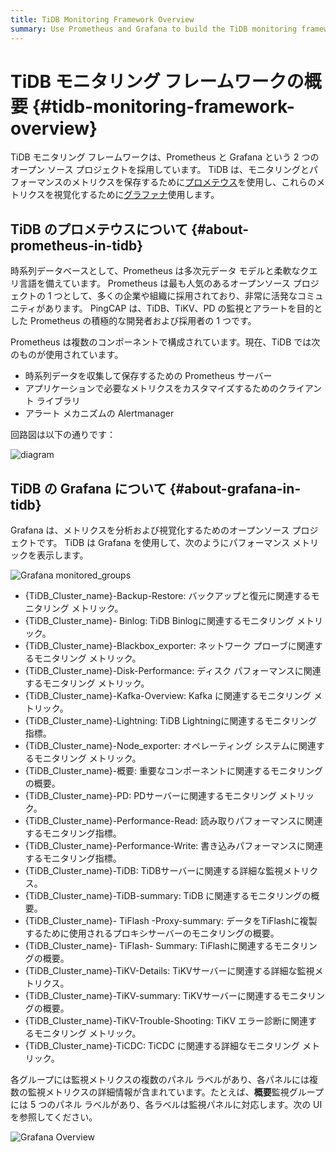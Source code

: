 ```yaml
---
title: TiDB Monitoring Framework Overview
summary: Use Prometheus and Grafana to build the TiDB monitoring framework.
---
```


# TiDB モニタリング フレームワークの概要 {#tidb-monitoring-framework-overview}

TiDB モニタリング フレームワークは、Prometheus と Grafana という 2 つのオープン ソース プロジェクトを採用しています。 TiDB は、モニタリングとパフォーマンスのメトリクスを保存するために[プロメテウス](https://prometheus.io)を使用し、これらのメトリクスを視覚化するために[グラファナ](https://grafana.com/grafana)使用します。

## TiDB のプロメテウスについて {#about-prometheus-in-tidb}

時系列データベースとして、Prometheus は多次元データ モデルと柔軟なクエリ言語を備えています。 Prometheus は最も人気のあるオープンソース プロジェクトの 1 つとして、多くの企業や組織に採用されており、非常に活発なコミュニティがあります。 PingCAP は、TiDB、TiKV、PD の監視とアラートを目的とした Prometheus の積極的な開発者および採用者の 1 つです。

Prometheus は複数のコンポーネントで構成されています。現在、TiDB では次のものが使用されています。

-   時系列データを収集して保存するための Prometheus サーバー
-   アプリケーションで必要なメトリクスをカスタマイズするためのクライアント ライブラリ
-   アラート メカニズムの Alertmanager

回路図は以下の通りです：

![diagram](https://download.pingcap.com/images/docs/prometheus-in-tidb.png)

## TiDB の Grafana について {#about-grafana-in-tidb}

Grafana は、メトリクスを分析および視覚化するためのオープンソース プロジェクトです。 TiDB は Grafana を使用して、次のようにパフォーマンス メトリックを表示します。

![Grafana monitored\_groups](https://download.pingcap.com/images/docs/grafana-monitored-groups.png)

-   {TiDB_Cluster_name}-Backup-Restore: バックアップと復元に関連するモニタリング メトリック。
-   {TiDB_Cluster_name}- Binlog: TiDB Binlogに関連するモニタリング メトリック。
-   {TiDB_Cluster_name}-Blackbox_exporter: ネットワーク プローブに関連するモニタリング メトリック。
-   {TiDB_Cluster_name}-Disk-Performance: ディスク パフォーマンスに関連するモニタリング メトリック。
-   {TiDB_Cluster_name}-Kafka-Overview: Kafka に関連するモニタリング メトリック。
-   {TiDB_Cluster_name}-Lightning: TiDB Lightningに関連するモニタリング指標。
-   {TiDB_Cluster_name}-Node_exporter: オペレーティング システムに関連するモニタリング メトリック。
-   {TiDB_Cluster_name}-概要: 重要なコンポーネントに関連するモニタリングの概要。
-   {TiDB_Cluster_name}-PD: PDサーバーに関連するモニタリング メトリック。
-   {TiDB_Cluster_name}-Performance-Read: 読み取りパフォーマンスに関連するモニタリング指標。
-   {TiDB_Cluster_name}-Performance-Write: 書き込みパフォーマンスに関連するモニタリング指標。
-   {TiDB_Cluster_name}-TiDB: TiDBサーバーに関連する詳細な監視メトリクス。
-   {TiDB_Cluster_name}-TiDB-summary: TiDB に関連するモニタリングの概要。
-   {TiDB_Cluster_name}- TiFlash -Proxy-summary: データをTiFlashに複製するために使用されるプロキシサーバーのモニタリングの概要。
-   {TiDB_Cluster_name}- TiFlash- Summary: TiFlashに関連するモニタリングの概要。
-   {TiDB_Cluster_name}-TiKV-Details: TiKVサーバーに関連する詳細な監視メトリクス。
-   {TiDB_Cluster_name}-TiKV-summary: TiKVサーバーに関連するモニタリングの概要。
-   {TiDB_Cluster_name}-TiKV-Trouble-Shooting: TiKV エラー診断に関連するモニタリング メトリック。
-   {TiDB_Cluster_name}-TiCDC: TiCDC に関連する詳細なモニタリング メトリック。

各グループには監視メトリクスの複数のパネル ラベルがあり、各パネルには複数の監視メトリクスの詳細情報が含まれています。たとえば、**概要**監視グループには 5 つのパネル ラベルがあり、各ラベルは監視パネルに対応します。次の UI を参照してください。

![Grafana Overview](https://download.pingcap.com/images/docs/grafana-monitor-overview.png)
